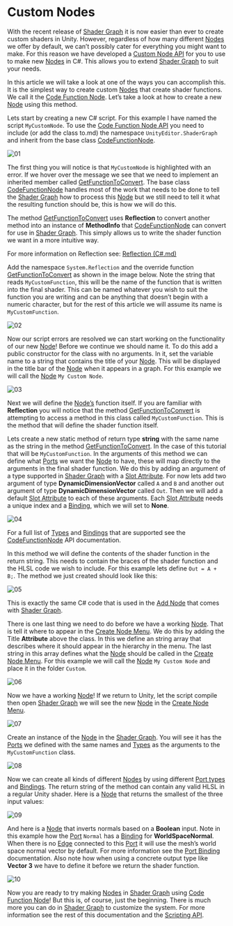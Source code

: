 # Custom Nodes

With the recent release of [Shader Graph](Shader-Graph.md) it is now easier than ever to create custom shaders in Unity. However, regardless of how many different [Nodes](Node.md) we offer by default, we can’t possibly cater for everything you might want to make. For this reason we have developed a [Custom Node API](Scripting-API.md) for you to use to make new [Nodes](Node.md) in C#. This allows you to extend [Shader Graph](Shader-Graph.md) to suit your needs.

In this article we will take a look at one of the ways you can accomplish this. It is the simplest way to create custom [Nodes](Node.md) that create shader functions. We call it the [Code Function Node](CodeFunctionNode.md). Let’s take a look at how to create a new [Node](Node.md) using this method.

Lets start by creating a new C# script. For this example I have named the script `MyCustomNode`. To use the [Code Function Node API](CodeFunctionNode.md) you need to include (or add the class to.md) the namespace `UnityEditor.ShaderGraph` and inherit from the base class [CodeFunctionNode](CodeFunctionNode.md).

![01](images\Custom-Nodes-With-CodeFunctionNode01.png)

The first thing you will notice is that `MyCustomNode` is highlighted with an error. If we hover over the message we see that we need to implement an inherited member called [GetFunctionToConvert](CodeFunctionNode.GetFunctionToConvert.md). The base class [CodeFunctionNode](CodeFunctionNode.md) handles most of the work that needs to be done to tell the [Shader Graph](Shader-Graph.md) how to process this [Node](Node.md) but we still need to tell it what the resulting function should be, this is how we will do this.

The method [GetFunctionToConvert](CodeFunctionNode.GetFunctionToConvert.md) uses **Reflection** to convert another method into an instance of **MethodInfo** that [CodeFunctionNode](CodeFunctionNode.md) can convert for use in [Shader Graph](Shader-Graph.md). This simply allows us to write the shader function we want in a more intuitive way.

For more information on Reflection see: [Reflection (C#.md)](https://docs.microsoft.com/en-us/dotnet/csharp/programming-guide/concepts/reflection.md)

Add the namespace `System.Reflection` and the override function [GetFunctionToConvert](CodeFunctionNode.GetFunctionToConvert.md) as shown in the image below. Note the string that reads `MyCustomFunction`, this will be the name of the function that is written into the final shader. This can be named whatever you wish to suit the function you are writing and can be anything that doesn’t begin with a numeric character, but for the rest of this article we will assume its name is `MyCustomFunction`.

![02](Images/Custom-Nodes-With-CodeFunctionNode02.png)

Now our script errors are resolved we can start working on the functionality of our new [Node](Node.md)! Before we continue we should name it. To do this add a public constructor for the class with no arguments. In it, set the variable name to a string that contains the title of your [Node](Node.md). This will be displayed in the title bar of the [Node](Node.md) when it appears in a graph. For this example we will call the [Node](Node.md) `My Custom Node`.

![03](Images/Custom-Nodes-With-CodeFunctionNode03.png)

Next we will define the [Node’s](Node.md) function itself. If you are familiar with **Reflection** you will notice that the method [GetFunctionToConvert](CodeFunctionNode.GetFunctionToConvert.md) is attempting to access a method in this class called `MyCustomFunction`. This is the method that will define the shader function itself.

Lets create a new static method of return type **string** with the same name as the string in the method [GetFunctionToConvert](CodeFunctionNode.GetFunctionToConvert.md). In the case of this tutorial that will be `MyCustomFunction`. In the arguments of this method we can define what [Ports](Port.md) we want the [Node](Node.md) to have, these will map directly to the arguments in the final shader function. We do this by adding an argument of a type supported in [Shader Graph](Shader-Graph.md) with a [Slot Attribute](CodeFunctionNode.SlotAttribute.md). For now lets add two argument of type **DynamicDimensionVector** called `A` and `B` and another out argument of type **DynamicDimensionVector** called `Out`. Then we will add a default [Slot Attribute](CodeFunctionNode.SlotAttribute.md) to each of these arguments. Each [Slot Attribute](CodeFunctionNode.SlotAttribute.md) needs a unique index and a [Binding](CodeFunctionNode.Binding.md), which we will set to **None**.

![04](Images/GettingStarted/Custom-Nodes-With-CodeFunctionNode04.png)

For a full list of [Types](CodeFunctionNode-Port-Types.md) and [Bindings](CodeFunctionNode.Binding.md) that are supported see the [CodeFunctionNode](CodeFunctionNode.md) API documentation.

In this method we will define the contents of the shader function in the return string. This needs to contain the braces of the shader function and the HLSL code we wish to include. For this example lets define `Out = A + B;`. The method we just created should look like this:

![05](Images/Custom-Nodes-With-CodeFunctionNode05.png)

This is exactly the same C# code that is used in the [Add Node](Add-Node.md) that comes with [Shader Graph](Shader-Graph.md).

There is one last thing we need to do before we have a working [Node](Node.md). That is tell it where to appear in the [Create Node Menu](Create-Node-Menu.md). We do this by adding the Title **Attribute** above the class. In this we define an string array that describes where it should appear in the hierarchy in the menu. The last string in this array defines what the [Node](Node.md) should be called in the [Create Node Menu](Create-Node-Menu.md). For this example we will call the [Node](Node.md) `My Custom Node` and place it in the folder `Custom`.

![06](Images/Custom-Nodes-With-CodeFunctionNode06.png)

Now we have a working [Node](Node.md)! If we return to Unity, let the script compile then open [Shader Graph](Shader-Graph.md) we will see the new [Node](Node.md) in the [Create Node Menu](Create-Node-Menu.md). 

![07](Images/Custom-Nodes-With-CodeFunctionNode07.png)

Create an instance of the [Node](Node.md) in the [Shader Graph](Shader-Graph.md). You will see it has the [Ports](Port.md) we defined with the same names and [Types](Data-Types.md) as the arguments to the `MyCustomFunction` class.

![08](Images/Custom-Nodes-With-CodeFunctionNode08.png)

Now we can create all kinds of different [Nodes](Node.md) by using different [Port types](Data-Types.md) and [Bindings](Port-Bindings.md). The return string of the method can contain any valid HLSL in a regular Unity shader. Here is a [Node](Node.md) that returns the smallest of the three input values:

![09](Images/Custom-Nodes-With-CodeFunctionNode09.png)

And here is a [Node](Node.md) that inverts normals based on a **Boolean** input. Note in this example how the [Port](Port.md) `Normal` has a [Binding](Port-Bindings.md) for **WorldSpaceNormal**. When there is no [Edge](Edge.md) connected to this [Port](Node.md) it will use the mesh’s world space normal vector by default. For more information see the [Port Binding](Port-Bindings.md) documentation. Also note how when using a concrete output type like **Vector 3** we have to define it before we return the shader function.

![10](Images/Custom-Nodes-With-CodeFunctionNode10.png)

Now you are ready to try making [Nodes](Node.md) in [Shader Graph](Shader-Graph.md) using [Code Function Node](CodeFunctionNode.md)! But this is, of course, just the beginning. There is much more you can do in [Shader Graph](Shader-Graph.md) to customize the system. For more information see the rest of this documentation and the [Scripting API](Scripting-API.md).

